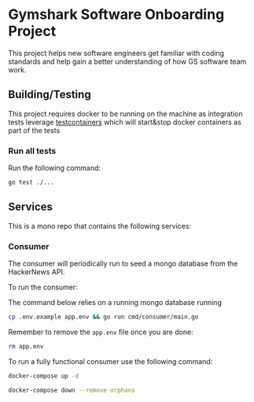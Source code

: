 # Gymshark Software Onboarding Project

This project helps new software engineers get familiar with coding standards and help gain a better understanding of how
GS software team work.

## Building/Testing

This project requires docker to be running on the machine as integration tests
leverage [testcontainers](https://github.com/testcontainers/testcontainers-go)
which will start&stop docker containers as part of the tests

### Run all tests

Run the following command:

```bash
go test ./...
```

## Services

This is a mono repo that contains the following services:

### Consumer

The consumer will periodically run to seed a mongo database from the HackerNews API.

To run the consumer:

The command below relies on a running mongo database running

```bash
cp .env.example app.env && go run cmd/consumer/main.go
```

Remember to remove the `app.env` file once you are done:

```bash
rm app.env
```

To run a fully functional consumer use the following command:

```bash
docker-compose up -d
```

```bash
docker-compose down --remove-orphans
```
